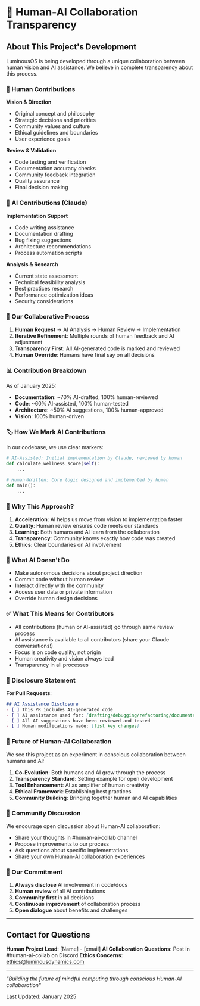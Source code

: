 # 🤝 Human-AI Collaboration Transparency

## About This Project's Development

LuminousOS is being developed through a unique collaboration between human vision and AI assistance. We believe in complete transparency about this process.

### 👤 Human Contributions

**Vision & Direction**
- Original concept and philosophy
- Strategic decisions and priorities
- Community values and culture
- Ethical guidelines and boundaries
- User experience goals

**Review & Validation**
- Code testing and verification
- Documentation accuracy checks
- Community feedback integration
- Quality assurance
- Final decision making

### 🤖 AI Contributions (Claude)

**Implementation Support**
- Code writing assistance
- Documentation drafting
- Bug fixing suggestions
- Architecture recommendations
- Process automation scripts

**Analysis & Research**
- Current state assessment
- Technical feasibility analysis
- Best practices research
- Performance optimization ideas
- Security considerations

### 🔄 Our Collaborative Process

1. **Human Request** → AI Analysis → Human Review → Implementation
2. **Iterative Refinement**: Multiple rounds of human feedback and AI adjustment
3. **Transparency First**: All AI-generated code is marked and reviewed
4. **Human Override**: Humans have final say on all decisions

### 📊 Contribution Breakdown

As of January 2025:
- **Documentation**: ~70% AI-drafted, 100% human-reviewed
- **Code**: ~60% AI-assisted, 100% human-tested
- **Architecture**: ~50% AI suggestions, 100% human-approved
- **Vision**: 100% human-driven

### 🏷️ How We Mark AI Contributions

In our codebase, we use clear markers:

```python
# AI-Assisted: Initial implementation by Claude, reviewed by human
def calculate_wellness_score(self):
    ...

# Human-Written: Core logic designed and implemented by human
def main():
    ...
```

### 🎯 Why This Approach?

1. **Acceleration**: AI helps us move from vision to implementation faster
2. **Quality**: Human review ensures code meets our standards
3. **Learning**: Both humans and AI learn from the collaboration
4. **Transparency**: Community knows exactly how code was created
5. **Ethics**: Clear boundaries on AI involvement

### 🚫 What AI Doesn't Do

- Make autonomous decisions about project direction
- Commit code without human review
- Interact directly with the community
- Access user data or private information
- Override human design decisions

### ✅ What This Means for Contributors

- All contributions (human or AI-assisted) go through same review process
- AI assistance is available to all contributors (share your Claude conversations!)
- Focus is on code quality, not origin
- Human creativity and vision always lead
- Transparency in all processes

### 📝 Disclosure Statement

**For Pull Requests**: 
```markdown
## AI Assistance Disclosure
- [ ] This PR includes AI-generated code
- [ ] AI assistance used for: [drafting/debugging/refactoring/documentation]
- [ ] All AI suggestions have been reviewed and tested
- [ ] Human modifications made: [list key changes]
```

### 🔮 Future of Human-AI Collaboration

We see this project as an experiment in conscious collaboration between humans and AI:

1. **Co-Evolution**: Both humans and AI grow through the process
2. **Transparency Standard**: Setting example for open development
3. **Tool Enhancement**: AI as amplifier of human creativity
4. **Ethical Framework**: Establishing best practices
5. **Community Building**: Bringing together human and AI capabilities

### 💬 Community Discussion

We encourage open discussion about Human-AI collaboration:
- Share your thoughts in #human-ai-collab channel
- Propose improvements to our process
- Ask questions about specific implementations
- Share your own Human-AI collaboration experiences

### 📜 Our Commitment

1. **Always disclose** AI involvement in code/docs
2. **Human review** of all AI contributions
3. **Community first** in all decisions
4. **Continuous improvement** of collaboration process
5. **Open dialogue** about benefits and challenges

---

## Contact for Questions

**Human Project Lead**: [Name] - [email]
**AI Collaboration Questions**: Post in #human-ai-collab on Discord
**Ethics Concerns**: ethics@luminousdynamics.com

---

*"Building the future of mindful computing through conscious Human-AI collaboration"*

Last Updated: January 2025
